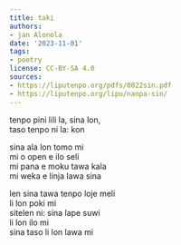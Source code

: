 ```yaml
---
title: taki
authors:
- jan Alonola
date: '2023-11-01'
tags:
- poetry
license: CC-BY-SA 4.0
sources:
- https://liputenpo.org/pdfs/0022sin.pdf
- https://liputenpo.org/lipu/nanpa-sin/
---
```


tenpo pini lili la, sina lon,  
taso tenpo ni la: kon

sina ala lon tomo mi  
mi o open e ilo seli  
mi pana e moku tawa kala  
mi weka e linja lawa sina

len sina tawa tenpo loje meli  
li lon poki mi  
sitelen ni: sina lape suwi  
li lon ilo mi  
sina taso li lon lawa mi